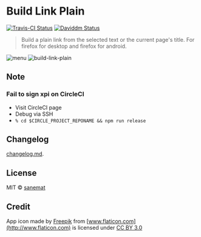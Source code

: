 # Build Link Plain

[![Travis-CI Status][travis-image]][travis-url] [![Daviddm Status][daviddm-image]][daviddm-url]

> Build a plain link from the selected text or the current page's title. For firefox for desktop and firefox for android.

![menu](https://cloud.githubusercontent.com/assets/75448/12701541/50e3313c-c84f-11e5-92d4-251782aafac1.png)
![build-link-plain](https://cloud.githubusercontent.com/assets/75448/12701486/18938e54-c84e-11e5-8201-5935dcb350a2.png)


## Note

### Fail to sign xpi on CircleCI

* Visit CircleCI page
* Debug via SSH
* `% cd $CIRCLE_PROJECT_REPONAME && npm run release`


## Changelog

[changelog.md](./changelog.md).


## License

MIT © [sanemat](http://sane.jp)


## Credit

App icon made by [Freepik](http://www.freepik.com) from [www.flaticon.com](http://www.flaticon.com) is licensed under [CC BY 3.0](http://creativecommons.org/licenses/by/3.0/)


[travis-url]: https://travis-ci.org/dogwalk/firefox-build-link-plain
[travis-image]: https://img.shields.io/travis/dogwalk/firefox-build-link-plain/master.svg?style=flat-square&label=travis
[daviddm-url]: https://david-dm.org/dogwalk/firefox-build-link-plain
[daviddm-image]: https://img.shields.io/david/dogwalk/firefox-build-link-plain.svg?style=flat-square
